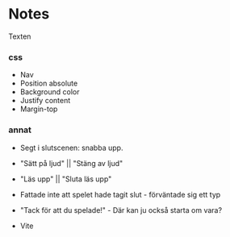 # Notes

Texten

### css

- Nav
- Position absolute
- Background color
- Justify content
- Margin-top

### annat

- Segt i slutscenen: snabba upp.
- "Sätt på ljud" || "Stäng av ljud"
- "Läs upp" || "Sluta läs upp"
- Fattade inte att spelet hade tagit slut - förväntade sig ett typ
- "Tack för att du spelade!" - Där kan ju också starta om vara?

- Vite
